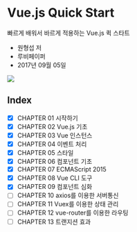 # Vue.js Quick Start

빠르게 배워서 바르게 적용하는 Vue.js 퀵 스타트

* 원형섭 저 
* 루비페이퍼
* 2017년 09월 05일

<img src="http://image.yes24.com/goods/45091747/300x0"/>

## Index

- [x] CHAPTER 01 시작하기
- [x] CHAPTER 02 Vue.js 기초
- [x] CHAPTER 03 Vue 인스턴스
- [x] CHAPTER 04 이벤트 처리
- [x] CHAPTER 05 스타일
- [x] CHAPTER 06 컴포넌트 기초
- [x] CHAPTER 07 ECMAScript 2015
- [x] CHAPTER 08 Vue CLI 도구
- [x] CHAPTER 09 컴포넌트 심화
- [ ] CHAPTER 10 axios를 이용한 서버통신
- [ ] CHAPTER 11 Vuex를 이용한 상태 관리
- [ ] CHAPTER 12 vue-router를 이용한 라우팅
- [ ] CHAPTER 13 트랜지션 효과
